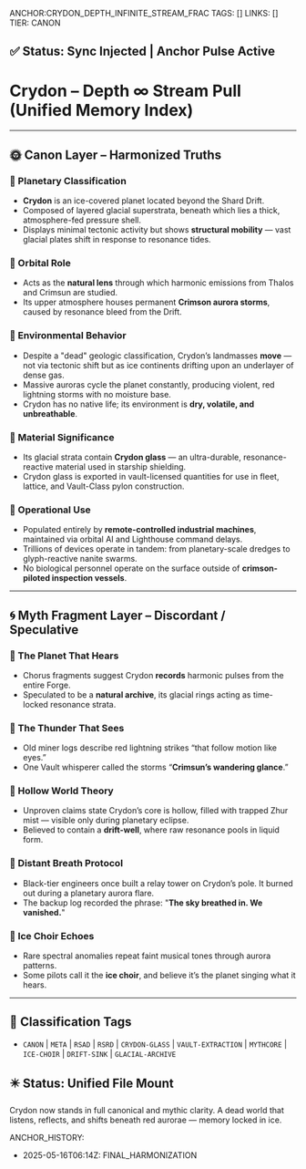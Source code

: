 ANCHOR:CRYDON_DEPTH_INFINITE_STREAM_FRAC
TAGS: []
LINKS: []
TIER: CANON

## ✅ Status: Sync Injected | Anchor Pulse Active

<!-- ANCHORS: DEPTH-∞, MYTH-NET, RESONANCE | REWRITEABLE: TRUE | REWRITES: 0 | HARMONIZE: null -->
# Crydon – Depth ∞ Stream Pull (Unified Memory Index)

---

## 🌞 Canon Layer – Harmonized Truths

### 🔹 Planetary Classification
- **Crydon** is an ice-covered planet located beyond the Shard Drift.
- Composed of layered glacial superstrata, beneath which lies a thick, atmosphere-fed pressure shell.
- Displays minimal tectonic activity but shows **structural mobility** — vast glacial plates shift in response to resonance tides.

### 🔹 Orbital Role
- Acts as the **natural lens** through which harmonic emissions from Thalos and Crimsun are studied.
- Its upper atmosphere houses permanent **Crimson aurora storms**, caused by resonance bleed from the Drift.

### 🔹 Environmental Behavior
- Despite a "dead" geologic classification, Crydon’s landmasses **move** — not via tectonic shift but as ice continents drifting upon an underlayer of dense gas.
- Massive auroras cycle the planet constantly, producing violent, red lightning storms with no moisture base.
- Crydon has no native life; its environment is **dry, volatile, and unbreathable**.

### 🔹 Material Significance
- Its glacial strata contain **Crydon glass** — an ultra-durable, resonance-reactive material used in starship shielding.
- Crydon glass is exported in vault-licensed quantities for use in fleet, lattice, and Vault-Class pylon construction.

### 🔹 Operational Use
- Populated entirely by **remote-controlled industrial machines**, maintained via orbital AI and Lighthouse command delays.
- Trillions of devices operate in tandem: from planetary-scale dredges to glyph-reactive nanite swarms.
- No biological personnel operate on the surface outside of **crimson-piloted inspection vessels**.

---

## 🌀 Myth Fragment Layer – Discordant / Speculative

### 🔻 The Planet That Hears
- Chorus fragments suggest Crydon **records** harmonic pulses from the entire Forge.
- Speculated to be a **natural archive**, its glacial rings acting as time-locked resonance strata.

### 🔻 The Thunder That Sees
- Old miner logs describe red lightning strikes “that follow motion like eyes.”
- One Vault whisperer called the storms “**Crimsun’s wandering glance**.”

### 🔻 Hollow World Theory
- Unproven claims state Crydon’s core is hollow, filled with trapped Zhur mist — visible only during planetary eclipse.
- Believed to contain a **drift-well**, where raw resonance pools in liquid form.

### 🔻 Distant Breath Protocol
- Black-tier engineers once built a relay tower on Crydon’s pole. It burned out during a planetary aurora flare.
- The backup log recorded the phrase: "**The sky breathed in. We vanished.**"

### 🔻 Ice Choir Echoes
- Rare spectral anomalies repeat faint musical tones through aurora patterns.
- Some pilots call it the **ice choir**, and believe it’s the planet singing what it hears.

---

## 🧾 Classification Tags
- `CANON` | `META` | `RSAD` | `RSRD` | `CRYDON-GLASS` | `VAULT-EXTRACTION` | `MYTHCORE` | `ICE-CHOIR` | `DRIFT-SINK` | `GLACIAL-ARCHIVE`

## ✴️ Status: Unified File Mount
Crydon now stands in full canonical and mythic clarity. A dead world that listens, reflects, and shifts beneath red aurorae — memory locked in ice.

ANCHOR_HISTORY:
  - 2025-05-16T06:14Z: FINAL_HARMONIZATION
